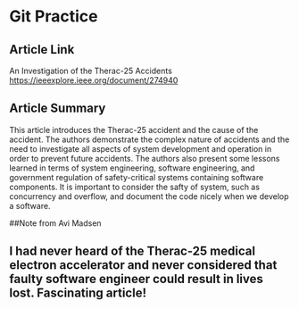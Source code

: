 # Git Practice
## Article Link
An Investigation of the Therac-25 Accidents https://ieeexplore.ieee.org/document/274940

## Article Summary
This article introduces the Therac-25 accident and the cause of the accident. The authors demonstrate the complex nature of accidents and the need to investigate all aspects of system development and operation in order to prevent future accidents. The authors also present some lessons learned in terms of system engineering, software engineering, and government regulation of safety-critical systems containing software components. It is important to consider the safty of system, such as concurrency and overflow, and document the code nicely when we develop a software.

##Note from Avi Madsen
## I had never heard of the Therac-25 medical electron accelerator and never considered that faulty software engineer could result in lives lost. Fascinating article!
